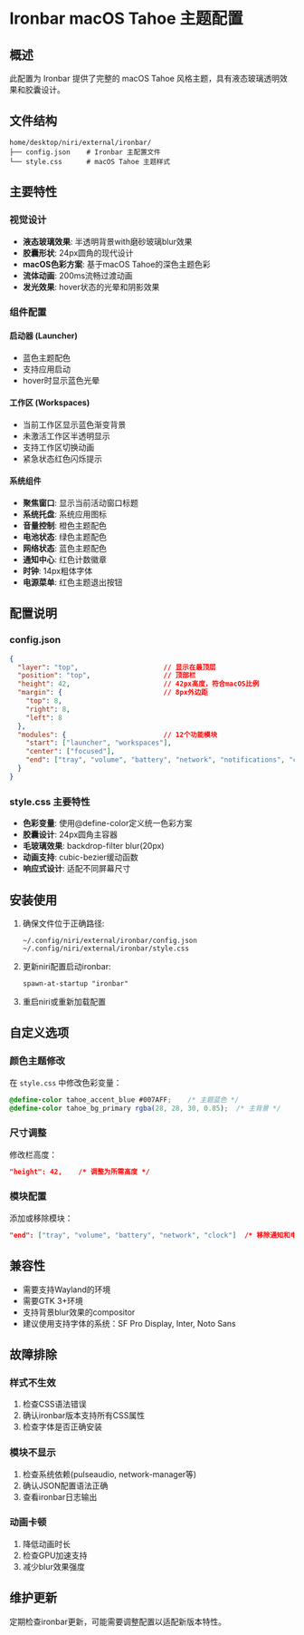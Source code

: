 # Ironbar macOS Tahoe 主题配置

## 概述
此配置为 Ironbar 提供了完整的 macOS Tahoe 风格主题，具有液态玻璃透明效果和胶囊设计。

## 文件结构
```
home/desktop/niri/external/ironbar/
├── config.json    # Ironbar 主配置文件
└── style.css      # macOS Tahoe 主题样式
```

## 主要特性

### 视觉设计
- **液态玻璃效果**: 半透明背景with磨砂玻璃blur效果
- **胶囊形状**: 24px圆角的现代设计
- **macOS色彩方案**: 基于macOS Tahoe的深色主题色彩
- **流体动画**: 200ms流畅过渡动画
- **发光效果**: hover状态的光晕和阴影效果

### 组件配置

#### 启动器 (Launcher)
- 蓝色主题配色
- 支持应用启动
- hover时显示蓝色光晕

#### 工作区 (Workspaces)
- 当前工作区显示蓝色渐变背景
- 未激活工作区半透明显示
- 支持工作区切换动画
- 紧急状态红色闪烁提示

#### 系统组件
- **聚焦窗口**: 显示当前活动窗口标题
- **系统托盘**: 系统应用图标
- **音量控制**: 橙色主题配色
- **电池状态**: 绿色主题配色
- **网络状态**: 蓝色主题配色
- **通知中心**: 红色计数徽章
- **时钟**: 14px粗体字体
- **电源菜单**: 红色主题退出按钮

## 配置说明

### config.json
```json
{
  "layer": "top",                     // 显示在最顶层
  "position": "top",                  // 顶部栏
  "height": 42,                       // 42px高度，符合macOS比例
  "margin": {                         // 8px外边距
    "top": 8,
    "right": 8,
    "left": 8
  },
  "modules": {                        // 12个功能模块
    "start": ["launcher", "workspaces"],
    "center": ["focused"],
    "end": ["tray", "volume", "battery", "network", "notifications", "clock", "power-menu"]
  }
}
```

### style.css 主要特性
- **色彩变量**: 使用@define-color定义统一色彩方案
- **胶囊设计**: 24px圆角主容器
- **毛玻璃效果**: backdrop-filter blur(20px)
- **动画支持**: cubic-bezier缓动函数
- **响应式设计**: 适配不同屏幕尺寸

## 安装使用

1. 确保文件位于正确路径:
   ```
   ~/.config/niri/external/ironbar/config.json
   ~/.config/niri/external/ironbar/style.css
   ```

2. 更新niri配置启动ironbar:
   ```kdl
   spawn-at-startup "ironbar"
   ```

3. 重启niri或重新加载配置

## 自定义选项

### 颜色主题修改
在 `style.css` 中修改色彩变量：
```css
@define-color tahoe_accent_blue #007AFF;    /* 主题蓝色 */
@define-color tahoe_bg_primary rgba(28, 28, 30, 0.85);  /* 主背景 */
```

### 尺寸调整
修改栏高度：
```json
"height": 42,    /* 调整为所需高度 */
```

### 模块配置
添加或移除模块：
```json
"end": ["tray", "volume", "battery", "network", "clock"]  /* 移除通知和电源菜单 */
```

## 兼容性
- 需要支持Wayland的环境
- 需要GTK 3+环境
- 支持背景blur效果的compositor
- 建议使用支持字体的系统：SF Pro Display, Inter, Noto Sans

## 故障排除

### 样式不生效
1. 检查CSS语法错误
2. 确认ironbar版本支持所有CSS属性
3. 检查字体是否正确安装

### 模块不显示
1. 检查系统依赖(pulseaudio, network-manager等)
2. 确认JSON配置语法正确
3. 查看ironbar日志输出

### 动画卡顿
1. 降低动画时长
2. 检查GPU加速支持
3. 减少blur效果强度

## 维护更新
定期检查ironbar更新，可能需要调整配置以适配新版本特性。
